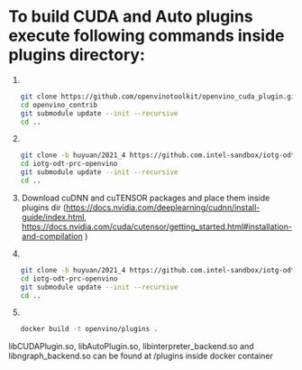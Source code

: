 # To build CUDA and Auto plugins execute following commands inside plugins directory:

1. 
```bash
   git clone https://github.com/openvinotoolkit/openvino_cuda_plugin.git /openvino_contrib/
   cd openvino_contrib
   git submodule update --init --recursive
   cd ..
```

2. 
```bash
   git clone -b huyuan/2021_4 https://github.com.intel-sandbox/iotg-odt-prc-openvino.git
   cd iotg-odt-prc-openvino
   git submodule update --init --recursive
   cd ..
```

3. Download cuDNN and cuTENSOR packages and place them inside plugins dir 
   (https://docs.nvidia.com/deeplearning/cudnn/install-guide/index.html, https://docs.nvidia.com/cuda/cutensor/getting_started.html#installation-and-compilation ) 

4. 
```bash
   git clone -b huyuan/2021_4 https://github.com.intel-sandbox/iotg-odt-prc-openvino.git
   cd iotg-odt-prc-openvino
   git submodule update --init --recursive
   cd ..
```

5. 
```bash
   docker build -t openvino/plugins . 
```

libCUDAPlugin.so, libAutoPlugin.so, libinterpreter_backend.so and libngraph_backend.so can be found at /plugins inside docker container